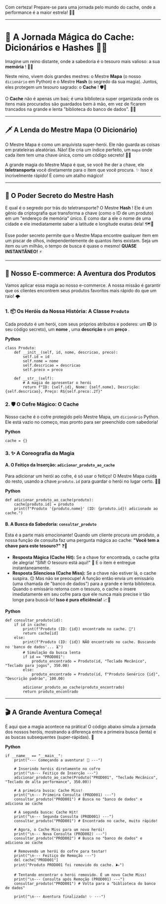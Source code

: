 Com certeza! Prepare-se para uma jornada pelo mundo do cache, onde a performance é a maior estrela! 🚀✨

---

# 📖 A Jornada Mágica do Cache: Dicionários e Hashes 🧙‍♂️

Imagine um reino distante, onde a sabedoria é o tesouro mais valioso: a sua  **memória** ! 🧠✨

Neste reino, vivem dois grandes mestres: o Mestre **Mapa** (o nosso `dicionário` em Python) e o Mestre **Hash** (o segredo da sua magia). Juntos, eles protegem um tesouro sagrado: o  **Cache** ! 🛡️💎

O **Cache** não é apenas um baú; é uma biblioteca super organizada onde os itens mais procurados são guardados bem à mão, em vez de ficarem trancados na grande e lenta "biblioteca do banco de dados". 🏰🐌

---

## 🗡️ A Lenda do Mestre Mapa (O Dicionário)

O Mestre Mapa é como um arquivista super-herói. Ele não guarda as coisas em prateleiras aleatórias. Não! Ele cria um índice perfeito, um `mapa` onde cada item tem uma chave única, como um código secreto! 🔑🚪

A grande magia do Mestre Mapa é que, se você lhe der a chave, ele **teletransporta** você diretamente para o item que você procura. ✨ Isso é incrivelmente rápido! É como um atalho mágico!

---

## 🔮 O Poder Secreto do Mestre Hash

E qual é o segredo por trás do teletransporte? O Mestre  **Hash** ! Ele é um gênio da criptografia que transforma a chave (como o ID de um produto) em um "endereço de memória" único. É como dar a ele o nome de uma cidade e ele imediatamente saber a latitude e longitude exatas dela! 🗺️📍

Esse poder secreto permite que o Mestre Mapa encontre qualquer item em um piscar de olhos, independentemente de quantos itens existam. Seja um item ou um milhão, o tempo de busca é quase o mesmo! **QUASE INSTANTÂNEO!** ⚡️

---

## 🛒 Nosso E-commerce: A Aventura dos Produtos

Vamos aplicar essa magia ao nosso e-commerce. A nossa missão é garantir que os clientes encontrem seus produtos favoritos mais rápido do que um raio! 🌩️

### 1. 📦 Os Heróis da Nossa História: A Classe `Produto`

Cada produto é um herói, com seus próprios atributos e poderes: um **ID** (o seu código secreto), um  **nome** , uma **descrição** e um  **preço** .

**Python**

```
class Produto:
    def __init__(self, id, nome, descricao, preco):
        self.id = id
        self.nome = nome
        self.descricao = descricao
        self.preco = preco

    def __str__(self):
        # A magia de apresentar o herói
        return f"ID: {self.id}, Nome: {self.nome}, Descrição: {self.descricao}, Preço: R${self.preco:.2f}"
```

### 2. 🛡️ O Cofre Mágico: O Cache

Nosso cache é o cofre protegido pelo Mestre Mapa, um `dicionário` Python. Ele está vazio no começo, mas pronto para ser preenchido com sabedoria!

**Python**

```
cache = {}
```

### 3. ✨ A Coreografia da Magia

#### A. O Feitiço da Inserção: `adicionar_produto_ao_cache`

Para adicionar um herói ao cofre, é só usar o feitiço! O Mestre Mapa cuida do resto, usando a chave `produto.id` para guardar o herói no lugar certo. 🧙‍♂️

**Python**

```
def adicionar_produto_ao_cache(produto):
    cache[produto.id] = produto
    print(f"Produto '{produto.nome}' (ID: {produto.id}) adicionado ao cache.")
```

#### B. A Busca da Sabedoria: `consultar_produto`

Esta é a parte mais emocionante! Quando um cliente procura um produto, a nossa função de consulta faz uma pergunta mágica ao cache: **"Você tem a chave para este tesouro?"** ❓🔑

* **Resposta Mágica (Cache Hit):** Se a chave for encontrada, o cache grita de alegria! "SIM! O tesouro está aqui!" 🥳 E o item é entregue instantaneamente.
* **Resposta Silenciosa (Cache Miss):** Se a chave não estiver lá, o cache suspira. 😔 Mas não se preocupe! A função então envia um emissário (uma chamada de "banco de dados") para a grande e lenta biblioteca. Quando o emissário retorna com o tesouro, o cache o insere imediatamente em seu cofre para que ele nunca mais precise ir tão longe para buscá-lo! **Isso é pura eficiência!** 📈🎯

**Python**

```
def consultar_produto(id):
    if id in cache:
        print(f"Produto (ID: {id}) encontrado no cache. 🎉")
        return cache[id]
    else:
        print(f"Produto (ID: {id}) NÃO encontrado no cache. Buscando no 'banco de dados'... ⏳")
        # Simulação da busca lenta
        if id == "PROD001":
            produto_encontrado = Produto(id, "Teclado Mecânico", "Teclado para jogos", 350.00)
        else:
            produto_encontrado = Produto(id, f"Produto Genérico {id}", "Descrição padrão", 100.00)

        adicionar_produto_ao_cache(produto_encontrado)
        return produto_encontrado
```

---

## 🎬 A Grande Aventura Começa!

É aqui que a magia acontece na prática! O código abaixo simula a jornada dos nossos heróis, mostrando a diferença entre a primeira busca (lenta) e as buscas subsequentes (super-rápidas). 💨

**Python**

```
if __name__ == "__main__":
    print("--- Começando a aventura! 🚀 ---")

    # Inserindo heróis diretamente no cofre
    print("\n--- Feitiço de Inserção ---")
    adicionar_produto_ao_cache(Produto("PROD001", "Teclado Mecânico", "Teclado de alta performance", 350.00))

    # A primeira busca: Cache Miss!
    print("\n--- Primeira Consulta (PROD001) ---")
    consultar_produto("PROD001") # Busca no "banco de dados" e adiciona ao cache

    # A segunda busca: Cache Hit!
    print("\n--- Segunda Consulta (PROD001) ---")
    consultar_produto("PROD001") # Encontrado no cache, muito rápido!

    # Agora, o Cache Miss para um novo herói!
    print("\n--- Nova Consulta (PROD002) ---")
    consultar_produto("PROD002") # Busca no "banco de dados" e adiciona ao cache

    # Removendo um herói do cofre para testar!
    print("\n--- Feitiço de Remoção ---")
    del cache["PROD001"]
    print("Produto PROD001 foi removido do cache. 🌬️")

    # Tentando encontrar o herói removido. É um novo Cache Miss!
    print("\n--- Consulta após Remoção (PROD001) ---")
    consultar_produto("PROD001") # Volta para a "biblioteca do banco de dados"
  
    print("\n--- Aventura finalizada! ✨ ---")

```

